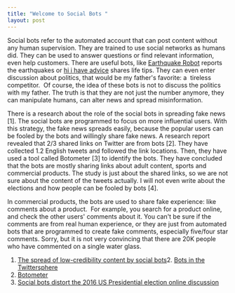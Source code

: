 ```yaml
---
title: "Welcome to Social Bots "
layout: post
---
```


Social bots refer to the automated account that can post content without any human supervision. They are trained to use social networks as humans did. 
They can be used to answer questions or find relevant information, even help customers. 
There are useful bots, like [Earthquake Robot](https://twitter.com/earthquakebot?lang=en) reports the earthquakes 
or [hi i have advice](https://twitter.com/nice_tips_bot) shares life tips. 
They can even enter discussion about politics, that would be my father's favorite: a  tireless competitor. 
Of course, the idea of these bots is not to discuss the politics with my father. 
The truth is that they are not just the number anymore, they can manipulate humans, can alter news and spread misinformation. 

There is a research about the role of the social bots in spreading fake news [1]. 
The social bots are programmed to focus on more influential users. 
With this strategy, the fake news spreads easily, because the popular users can be fooled by the bots and willingly share fake news.
A research report revealed that 2/3 shared links on Twitter are from bots [2]. 
They have collected 1.2 English tweets and followed the link locations. 
Then, they have used a tool called Botometer [3] to identify the bots. 
They have concluded that the bots are mostly sharing links about adult content, sports and commercial products. 
The study is just about the shared links, so we are not sure about the content of the tweets actually. 
I will not even write about the elections and how people can be fooled by bots [4].

In commercial products, the bots are used to share fake experience: like comments about a product. 
For example, you search for a product online, and check the other users' comments about it. 
You can't be sure if the comments are from real human experience, or they are just from automated bots that are programmed to create fake comments, 
especially five/four star comments. Sorry, but it is not very convincing that there are 20K people who have commented on a single water glass. 


1. [The spread of low-credibility content by social bots](https://arxiv.org/abs/1707.07592)2. [Bots in the Twittersphere](https://www.pewresearch.org/internet/2018/04/09/bots-in-the-twittersphere/)
3. [Botometer](https://botometer.osome.iu.edu/)
4. [Social bots distort the 2016 US Presidential election online discussion](https://firstmonday.org/ojs/index.php/fm/article/view/7090/5653)
